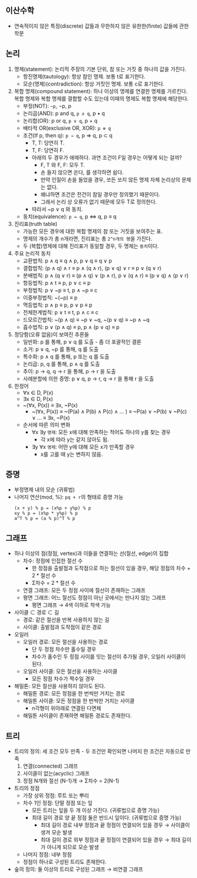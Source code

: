 ## 이산수학

- 연속적이지 않은 특정(discrete) 값들과 무한하지 않은 유한한(finite) 값들에 관한 학문

## 논리

1. 명제(statement): 논리적 주장의 기본 단위, 참 또는 거짓 중 하나의 값을 가진다.
    - 항진명제(tautology): 항상 참인 명제. 보통 t로 표기한다.
    - 모순(명제)(contradiction): 항상 거짓인 명제. 보통 c로 표기한다.
2. 복합 명제(compound statement): 하나 이상의 명제를 연결한 명제를 가르킨다. 복합 명제와 복합 명제를 결합할 수도 있는데 이때의 명제도 복합 명제에 해당한다.
    - 부정(NOT): `~p`, ¬p, p
    - 논리곱(AND): p and q, `p ∧ q`, p • q
    - 논리합(OR): p or q, `p ∨ q`, p + q
    - 배타적 OR(exclusive OR, XOR): `p ⊕ q`
    - 조건(If p, then q): `p → q`, p ⇒ q, p ⊂ q
        - T, T: 당연히 T.
        - T, F: 당연히 F.
        - 아래의 두 경우가 애매하다. 과연 조건이 F일 경우는 어떻게 되는 걸까?
            - F, T 와 F, F: 모두 T.
            - 손 들지 않으면 쏜다, 를 생각하면 쉽다.
            - 만약 인질이 손을 들었을 경우, 쏘든 쏘지 않든 명제 자체 논리상의 문제는 없다.
            - 왜냐하면 조건은 전건이 참일 경우만 정의했기 때문이다.
            - 그래서 논리 상 오류가 없기 때문에 모두 T로 정의한다.
        - 따라서 ~p ∨ q 와 동치.
    - 동치(equivalence): `p ↔ q`, p ⇔ q, p ≡ q
3. 진리표(truth table)
    - 가능한 모든 경우에 대한 복합 명제의 참 또는 거짓을 보여주는 표.
    - 명제의 개수가 총 n개라면, 진리표는 총 `2^n개의 행`을 가진다.
    - 두 (복합)명제에 대해 진리표가 동일할 경우, 두 명제는 `동치`이다.
4. 주요 논리적 동치
    - 교환법칙: p ∧ q ≡ q ∧ p,  p ∨ q ≡ q ∨ p
    - 결합법칙: (p ∧ q) ∧ r ≡ p ∧ (q ∧ r), (p ∨ q) ∨ r ≡ p ∨ (q ∨ r)
    - 분배법칙: p ∧ (q ∨ r) ≡ (p ∧ q) ∨ (p ∧ r), p ∨ (q ∧ r) ≡ (p ∨ q) ∧ (p ∨ r)
    - 항등법칙: p ∧ t ≡ p, p ∨ c ≡ p
    - 부정법칙: p ∨ ~p ≡ t, p ∧ ~p ≡ c
    - 이중부정법칙: ~(~p) ≡ p
    - 멱등법칙: p ∧ p ≡ p, p ∨ p ≡ p
    - 전체한계법칙: p ∨ t ≡ t, p ∧ c ≡ c
    - 드모르간법칙: ~(p ∧ q) ≡ ~p ∨ ~q, ~(p ∨ q) ≡ ~p ∧ ~q
    - 흡수법칙: p ∨ (p ∧ q) ≡ p, p ∧ (p ∨ q) ≡ p
5. 정당함(오류 없음)이 보여진 추론들
    - 일반화: p 를 통해, p ∨ q 를 도출 - 좀 더 포괄적인 결론
    - 소거: p ∨ q, ~p 를 통해, q 를 도출
    - 특수화: p ∧ q 를 통해, p 또는 q 를 도출
    - 논리곱: p, q 를 통해, p ∧ q 를 도출
    - 추이: p → q, q → r 을 통해, p → r 을 도출
    - 사례분할에 의한 증명: p ∨ q, p → r, q → r 을 통해 r 을 도출
6. 한정어
    - ∀x ∈ D, P(x)
    - ∃x ∈ D, P(x)
    - ~(∀x, P(x)) ≡ ∃x, ~P(x)
        - ~(∀x, P(x)) ≡ ~(P(a) ∧ P(b) ∧ P(c) ∧ ... ) ≡ ~P(a) ∨ ~P(b) ∨ ~P(c) ∨ ... ≡ ∃x, ~P(x)
    - 순서에 따른 의미 변화
        - ∀x ∃y `명제`: 모든 x에 대해 만족하는 적어도 하나의 y를 찾는 경우
            - 각 x에 따라 y는 같지 않아도 됨.
        - ∃y ∀x `명제`: 어떤 y에 대해 모든 x가 만족할 경우
            - x를 고를 때 y는 변하지 않음.

## 증명

- 부정명제 내의 모순 (귀류법)
- 나머지 연산(mod, %): `pq + r`의 형태로 증명 가능
    ```
    (x + y) % p = (x%p + y%p) % p
    xy % p = (x%p * y%p) % p
    a^T % p = (a % p)^T % p
    ```

## 그래프

- 하나 이상의 점(정점, vertex)과 이들을 연결하는 선(절선, edge)의 집합
    - 차수: 정점에 인접한 절선 수
        - 한 정점을 출발점과 도착점으로 하는 절선이 있을 경우, 해당 정점의 차수 + 2 * 절선 수
        - Σ차수 = 2 * 절선 수
    - 연결 그래프: 모든 두 정점 사이에 절선이 존재하는 그래프
    - 평면 그래프: 어느 절선도 정점이 아닌 곳에서는 만나지 않는 그래프
        - 평면 그래프 → 4색 이하로 착색 가능
- 사이클 ⊂ 경로 ⊂ 길
    - 경로: 같은 절선을 반복 사용하지 않는 길
    - 사이클: 출발점과 도착점이 같은 경로
- 오일러
    - 오일러 경로: 모든 절선을 사용하는 경로
        - 단 두 정점 차수만 홀수일 경우
        - 차수가 홀수인 두 정점 사이를 잇는 절선이 추가될 경우, 오일러 사이클이 된다.
    - 오일러 사이클: 모든 절선을 사용하는 사이클
        - 모든 정점 차수가 짝수일 경우
- 해밀톤: 모든 절선을 사용하지 않아도 된다.
    - 해밀톤 경로: 모든 정점을 한 번씩만 거치는 경로
    - 해밀톤 사이클: 모든 정점을 한 번씩만 거치는 사이클
        - n각형이 위아래로 연결된 다면체
    - 해밀톤 사이클이 존재하면 해밀톤 경로도 존재한다.

## 트리

- 트리의 정의: 세 조건 모두 만족 - 두 조건만 확인되면 나머지 한 조건은 자동으로 만족
    1. 연결(connected) 그래프
    2. 사이클이 없는(acyclic) 그래프
    3. 정점 N개와 절선 (N-1)개 → Σ차수 = 2(N-1)
- 트리의 정점
    - 가장 상위 정점: 루트 또는 뿌리
    - 차수 1인 정점: 단말 정점 또는 잎
        - 모든 트리는 잎을 두 개 이상 가진다. (귀류법으로 증명 가능)
        - 최대 길이 경로 양 끝 정점 둘은 반드시 잎이다. (귀류법으로 증명 가능)
            - 최대 길이 경로 내부 정점과 끝 정점이 연결되어 있을 경우 → 사이클이 생겨 모순 발생
            - 최대 길이 경로 외부 정점과 끝 정점이 연결되어 있을 경우 → 최대 길이가 아니게 되므로 모순 발생
    - 나머지 정점: 내부 정점
    - 정점이 하나로 구성된 트리도 존재한다.
- 숲의 정의: 둘 이상의 트리로 구성된 그래프 → 비연결 그래프


